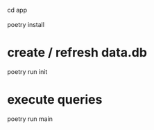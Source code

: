 cd app<br/>
<br/>
poetry install<br/>
# create / refresh data.db<br/>
poetry run init<br/>
# execute queries<br/>
poetry run main<br/>